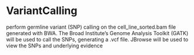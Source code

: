 # VariantCalling
perform germline variant (SNP) calling on the cell_line_sorted.bam file 
generated with BWA. The Broad Institute’s Genome Analysis
Toolkit (GATK) will be used to call the SNPs, generating a .vcf file. 
JBrowse will be used to view the SNPs and underlying evidence
